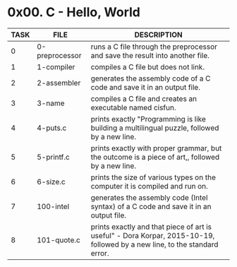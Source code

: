 # 0x00. C - Hello, World

| TASK | FILE           | DESCRIPTION                                                                                                               |
| ---- | -------------- | ------------------------------------------------------------------------------------------------------------------------- |
| 0    | 0-preprocessor | runs a C file through the preprocessor and save the result into another file.                                             |
| 1    | 1-compiler     | compiles a C file but does not link.                                                                                      |
| 2    | 2-assembler    | generates the assembly code of a C code and save it in an output file.                                                    |
| 3    | 3-name         | compiles a C file and creates an executable named cisfun.                                                                 |
| 4    | 4-puts.c       | prints exactly "Programming is like building a multilingual puzzle, followed by a new line.                               |
| 5    | 5-printf.c     | prints exactly with proper grammar, but the outcome is a piece of art,, followed by a new line.                           |
| 6    | 6-size.c       | prints the size of various types on the computer it is compiled and run on.                                               |
| 7    | 100-intel      | generates the assembly code (Intel syntax) of a C code and save it in an output file.                                     |
| 8    | 101-quote.c    | prints exactly and that piece of art is useful" - Dora Korpar, 2015-10-19, followed by a new line, to the standard error. |
